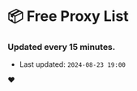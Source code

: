 # :package: Free Proxy List
### Updated every 15 minutes.

- Last updated: `2024-08-23 19:00`

:heart:
